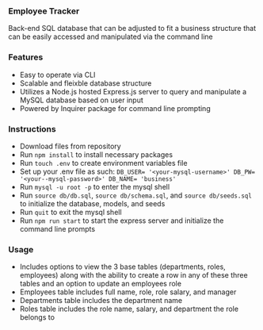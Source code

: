 ### Employee Tracker
Back-end SQL database that can be adjusted to fit a business structure that can be easily accessed and manipulated via the command line

### Features
- Easy to operate via CLI
- Scalable and fleixble database structure 
- Utilizes a Node.js hosted Express.js server to query and manipulate a MySQL database based on user input
- Powered by Inquirer package for command line prompting

### Instructions

- Download files from repository
- Run `npm install` to install necessary packages
- Run `touch .env` to create environment variables file
- Set up your .env file as such: 
        `DB_USER= '<your-mysql-username>'
         DB_PW= '<your--mysql-password>'
         DB_NAME= 'business'`
- Run `mysql -u root -p` to enter the mysql shell
- Run `source db/db.sql`, `source db/schema.sql`, and `source db/seeds.sql` to initialize the database, models, and seeds
- Run `quit` to exit the mysql shell
- Run `npm run start` to start the express server and initialize the command line prompts

### Usage

- Includes options to view the 3 base tables (departments, roles, employees) along with the ability to create a row in any of these three tables and an option to update an employees role
- Employees table includes full name, role, role salary, and manager
- Departments table includes the department name
- Roles table includes the role name, salary, and department the role belongs to